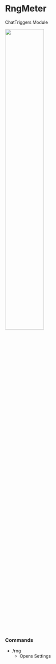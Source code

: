 # RngMeter
ChatTriggers Module

<img src="https://i.imgur.com/xhSKo97.png" width=50%>

### Commands
* /rng
  * Opens Settings
